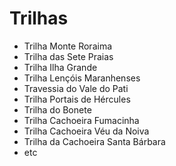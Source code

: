 # Trilhas

- Trilha Monte Roraima
- Trilha das Sete Praias
- Trilha Ilha Grande
- Trilha Lençóis Maranhenses
- Travessia do Vale do Pati
- Trilha Portais de Hércules
- Trilha do Bonete
- Trilha Cachoeira Fumacinha
- Trilha Cachoeira Véu da Noiva
- Trilha da Cachoeira Santa Bárbara
- etc
